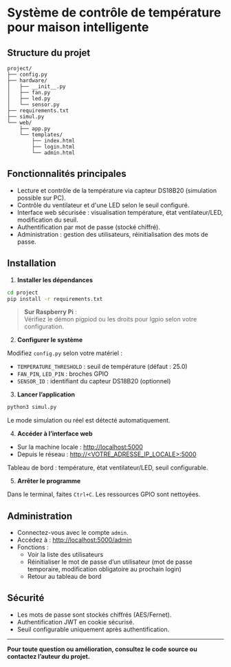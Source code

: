 # Système de contrôle de température pour maison intelligente

## Structure du projet

```
project/
├── config.py
├── hardware/
│   ├── __init__.py
│   ├── fan.py
│   ├── led.py
│   └── sensor.py
├── requirements.txt
├── simul.py
└── web/
    ├── app.py
    └── templates/
        ├── index.html
        ├── login.html
        └── admin.html
```

## Fonctionnalités principales

- Lecture et contrôle de la température via capteur DS18B20 (simulation possible sur PC).
- Contrôle du ventilateur et d'une LED selon le seuil configuré.
- Interface web sécurisée : visualisation température, état ventilateur/LED, modification du seuil.
- Authentification par mot de passe (stocké chiffré).
- Administration : gestion des utilisateurs, réinitialisation des mots de passe.

## Installation

1. **Installer les dépendances**

```bash
cd project
pip install -r requirements.txt
```

> **Sur Raspberry Pi** :  
> Vérifiez le démon pigpiod ou les droits pour lgpio selon votre configuration.

2. **Configurer le système**

Modifiez `config.py` selon votre matériel :
- `TEMPERATURE_THRESHOLD` : seuil de température (défaut : 25.0)
- `FAN_PIN`, `LED_PIN` : broches GPIO
- `SENSOR_ID` : identifiant du capteur DS18B20 (optionnel)

3. **Lancer l’application**

```bash
python3 simul.py
```

Le mode simulation ou réel est détecté automatiquement.

4. **Accéder à l’interface web**

- Sur la machine locale : [http://localhost:5000](http://localhost:5000)
- Depuis le réseau : [http://<VOTRE_ADRESSE_IP_LOCALE>:5000](http://<VOTRE_ADRESSE_IP_LOCALE>:5000)

Tableau de bord : température, état ventilateur/LED, seuil configurable.

5. **Arrêter le programme**

Dans le terminal, faites `Ctrl+C`. Les ressources GPIO sont nettoyées.

## Administration

- Connectez-vous avec le compte `admin`.
- Accédez à : [http://localhost:5000/admin](http://localhost:5000/admin)
- Fonctions :
  - Voir la liste des utilisateurs
  - Réinitialiser le mot de passe d’un utilisateur (mot de passe temporaire, modification obligatoire au prochain login)
  - Retour au tableau de bord

## Sécurité

- Les mots de passe sont stockés chiffrés (AES/Fernet).
- Authentification JWT en cookie sécurisé.
- Seuil configurable uniquement après authentification.

---

**Pour toute question ou amélioration, consultez le code source ou contactez l’auteur du projet.**
